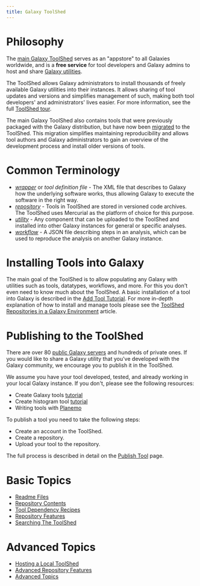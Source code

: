 ```yaml
---
title: Galaxy ToolShed
---
```

# Philosophy

The [main Galaxy ToolShed](https://toolshed.g2.bx.psu.edu) serves as an "appstore" to all Galaxies worldwide, and is a **free service** for tool developers and Galaxy admins to host and share [Galaxy utilities](/toolshed/galaxy-utilities-in-repositories/).

The ToolShed allows Galaxy administrators to install thousands of freely available Galaxy utilities into their instances. It allows sharing of tool updates and versions and simplifies management of such, making both tool developers' and administrators' lives easier. For more information, see the full [ToolShed tour](/toolshed/tour/).

The main Galaxy ToolShed also contains tools that were previously packaged with the Galaxy distribution, but have now been [migrated](/toolshed/migrating-tools-from-galaxy-distribution/) to the ToolShed. This migration simplifies maintaining reproducibility and allows tool authors and Galaxy administrators to gain an overview of the development process and install older versions of tools.

# Common Terminology

* [*wrapper*](/toolshed/publish-tool/) or *tool definition file* - The XML file that describes to Galaxy how the underlying software works, thus allowing Galaxy to execute the software in the right way.
* [*repository*](/toolshed/repository/) - Tools in ToolShed are stored in versioned code archives. The ToolShed uses Mercurial as the platform of choice for this purpose.
* [*utility*](/toolshed/galaxy-utilities-in-repositories/) - Any component that can be uploaded to the ToolShed and installed into other Galaxy instances for general or specific analyses.
* [*workflow*](/toolshed/workflow-sharing/) - A JSON file describing steps in an analysis, which can be used to reproduce the analysis on another Galaxy instance.

# Installing Tools into Galaxy

The main goal of the ToolShed is to allow populating any Galaxy with utilities such as tools, datatypes, workflows, and more. For this you don't even need to know much about the ToolShed. A basic installation of a tool into Galaxy is described in the [Add Tool Tutorial](/admin/tools/add-tool-from-toolshed-tutorial/). For more in-depth explanation of how to install and manage tools please see the [ToolShed Repositories in a Galaxy Environment](/installing-repositories/) article.

# Publishing to the ToolShed

There are over 80 [public Galaxy servers](/use/) and hundreds of private ones. If you would like to share a Galaxy utility that you've developed with the Galaxy community, we encourage you to publish it in the ToolShed.

We assume you have your tool developed, tested, and already working in your local Galaxy instance. If you don't, please see the following resources:

* Create Galaxy tools [tutorial](/admin/tools/add-tool-tutorial/)
* Create histogram tool [tutorial](/admin/tools/adding-tools/)
* Writing tools with [Planemo](http://planemo.readthedocs.io/en/latest/writing_standalone.html)

To publish a tool you need to take the following steps:
* Create an account in the ToolShed.
* Create a repository.
* Upload your tool to the repository.

The full process is described in detail on the [Publish Tool](/toolshed/publish-tool/) page.

# Basic Topics

* [Readme Files](/toolshed/readme-files/)
* [Repository Contents](/toolshed/repository-contents/)
* [Tool Dependency Recipes](/toolshed/tool-dependency-recipes/)
* [Repository Features](/toolshed/repository-features/)
* [Searching The ToolShed](/toolshed/searching-the-toolshed/)

# Advanced Topics

* [Hosting a Local ToolShed](/toolshed/hosting-a-local-toolshed/)
* [Advanced Repository Features](/toolshed/advanced-repository-features/)
* [Advanced Topics](/toolshed/advanced-topics/)
